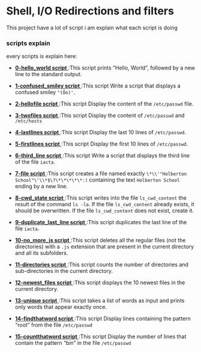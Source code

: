 # Shell, I/O Redirections and filters

This project have a lot of script i am explain what each script is doing


### scripts explain

every scripts is explain here:

- [**0-hello_world script** ](./0-hello_world) :This script prints “Hello, World”, followed by a new line to the standard output.

- [**1-confused_smiley script** ](./1-confused_smiley) :This script Write a script that displays a confused smiley ```"(Ôo)'```.

- [**2-hellofile script** ](./2-hellofile) :This script Display the content of the ```/etc/passwd``` file.

- [**3-twofiles script** ](./3-twofiles) :This script Display the content of ```/etc/passwd``` and ```/etc/hosts```

- [**4-lastlines script** ](./4-lastlines) :This script Display the last 10 lines of ```/etc/passwd```.

- [**5-firstlines script** ](./5-firstlines) :This script Display the first 10 lines of ```/etc/passwd```.

- [**6-third_line script** ](./6-third_line) :This script Write a script that displays the third line of the file ```iacta```.

- [**7-file script** ](./7-file) :This script creates a file named exactly ```\*\\'"Holberton School"\'\\*$\?\*\*\*\*\*:)``` containing the text ```Holberton School``` ending by a new line.

- [**8-cwd_state script** ](./8-cwd_state) :This script writes into the file ```ls_cwd_content``` the result of the command ```ls -la```. If the file ```ls_cwd_content``` already exists, it should be overwritten. If the file ```ls_cwd_content``` does not exist, create it.

- [**9-duplicate_last_line script** ](./9-duplicate_last_line) :This script  duplicates the last line of the file ```iacta```.

- [**10-no_more_js script** ](./10-no_more_js) :This script   deletes all the regular files (not the directories) with a ```.js``` extension that are present in the current directory and all its subfolders.

- [**11-directories script** ](./11-directories) :This script counts the number of directories and sub-directories in the current directory.

- [**12-newest_files script** ](./12-newest_files) :This script displays the 10 newest files in the current directory.

- [**13-unique script** ](./13-unique) :This script takes a list of words as input and prints only words that appear exactly once.

- [**14-findthatword script** ](./14-findthatword) :This script Display lines containing the pattern “root” from the file ```/etc/passwd```

- [**15-countthatword script** ](./15-countthatword) :This script Display the number of lines that contain the pattern “bin” in the file ```/etc/passwd```





